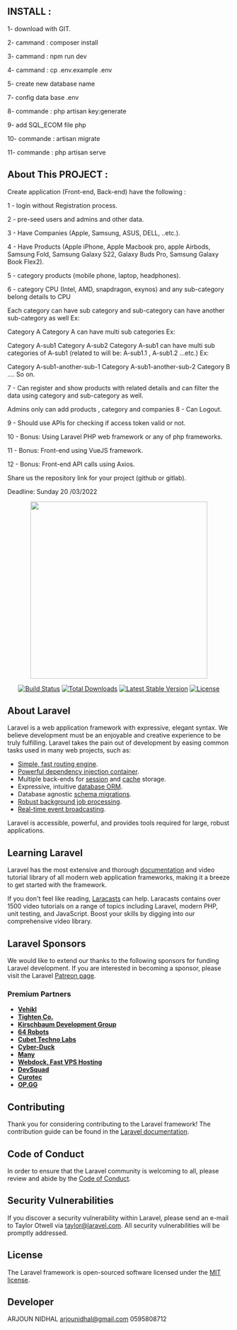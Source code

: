## INSTALL  :

1- download with GIT.

2- cammand : composer install

3- cammand : npm run dev

4- cammand : cp .env.example .env

5- create new database name 

7- config data base  .env

8- commande : php artisan key:generate

9- add SQL_ECOM file php 

10- commande : artisan migrate 

11- commande : php artisan serve 


## About This PROJECT :


Create application (Front-end, Back-end) have the following :

1 - login without Registration process.

2 - pre-seed users and admins and other data.

3 - Have Companies (Apple, Samsung, ASUS, DELL, ..etc.).

4 - Have Products (Apple iPhone, Apple Macbook pro, apple Airbods, Samsung Fold, Samsung Galaxy S22, Galaxy Buds Pro, Samsung Galaxy Book Flex2).

5 - category products   (mobile phone, laptop, headphones).

6 - category CPU (Intel, AMD, snapdragon, exynos) and any sub-category belong details to CPU

Each category can have sub category and sub-category can have another sub-category as well
Ex:

Category A
Category A can have multi sub categories
Ex:

Category A-sub1
Category A-sub2
Category A-sub1 can have multi sub categories of A-sub1 (related to will be: A-sub1.1 , A-sub1.2 …etc.)
Ex:

Category A-sub1-another-sub-1
Category A-sub1-another-sub-2
Category B
.... So on.

 

7 - Can register and show products with related details and can filter the data using category and sub-category as well.

Admins only can add products , category and companies
8 - Can Logout.

9 - Should use APIs for checking if access token valid or not.

10 - Bonus: Using Laravel PHP web framework or any of php frameworks.

11 - Bonus: Front-end using VueJS framework.

12 - Bonus: Front-end API calls using Axios.

 

Share us the repository link for your project (github or gitlab).

Deadline: Sunday 20 /03/2022



<p align="center"><a href="https://laravel.com" target="_blank"><img src="https://raw.githubusercontent.com/laravel/art/master/logo-lockup/5%20SVG/2%20CMYK/1%20Full%20Color/laravel-logolockup-cmyk-red.svg" width="400"></a></p>

<p align="center">
<a href="https://travis-ci.org/laravel/framework"><img src="https://travis-ci.org/laravel/framework.svg" alt="Build Status"></a>
<a href="https://packagist.org/packages/laravel/framework"><img src="https://img.shields.io/packagist/dt/laravel/framework" alt="Total Downloads"></a>
<a href="https://packagist.org/packages/laravel/framework"><img src="https://img.shields.io/packagist/v/laravel/framework" alt="Latest Stable Version"></a>
<a href="https://packagist.org/packages/laravel/framework"><img src="https://img.shields.io/packagist/l/laravel/framework" alt="License"></a>
</p>

## About Laravel

Laravel is a web application framework with expressive, elegant syntax. We believe development must be an enjoyable and creative experience to be truly fulfilling. Laravel takes the pain out of development by easing common tasks used in many web projects, such as:

- [Simple, fast routing engine](https://laravel.com/docs/routing).
- [Powerful dependency injection container](https://laravel.com/docs/container).
- Multiple back-ends for [session](https://laravel.com/docs/session) and [cache](https://laravel.com/docs/cache) storage.
- Expressive, intuitive [database ORM](https://laravel.com/docs/eloquent).
- Database agnostic [schema migrations](https://laravel.com/docs/migrations).
- [Robust background job processing](https://laravel.com/docs/queues).
- [Real-time event broadcasting](https://laravel.com/docs/broadcasting).

Laravel is accessible, powerful, and provides tools required for large, robust applications.

## Learning Laravel

Laravel has the most extensive and thorough [documentation](https://laravel.com/docs) and video tutorial library of all modern web application frameworks, making it a breeze to get started with the framework.

If you don't feel like reading, [Laracasts](https://laracasts.com) can help. Laracasts contains over 1500 video tutorials on a range of topics including Laravel, modern PHP, unit testing, and JavaScript. Boost your skills by digging into our comprehensive video library.

## Laravel Sponsors

We would like to extend our thanks to the following sponsors for funding Laravel development. If you are interested in becoming a sponsor, please visit the Laravel [Patreon page](https://patreon.com/taylorotwell).

### Premium Partners

- **[Vehikl](https://vehikl.com/)**
- **[Tighten Co.](https://tighten.co)**
- **[Kirschbaum Development Group](https://kirschbaumdevelopment.com)**
- **[64 Robots](https://64robots.com)**
- **[Cubet Techno Labs](https://cubettech.com)**
- **[Cyber-Duck](https://cyber-duck.co.uk)**
- **[Many](https://www.many.co.uk)**
- **[Webdock, Fast VPS Hosting](https://www.webdock.io/en)**
- **[DevSquad](https://devsquad.com)**
- **[Curotec](https://www.curotec.com/)**
- **[OP.GG](https://op.gg)**

## Contributing

Thank you for considering contributing to the Laravel framework! The contribution guide can be found in the [Laravel documentation](https://laravel.com/docs/contributions).

## Code of Conduct

In order to ensure that the Laravel community is welcoming to all, please review and abide by the [Code of Conduct](https://laravel.com/docs/contributions#code-of-conduct).

## Security Vulnerabilities

If you discover a security vulnerability within Laravel, please send an e-mail to Taylor Otwell via [taylor@laravel.com](mailto:taylor@laravel.com). All security vulnerabilities will be promptly addressed.

## License

The Laravel framework is open-sourced software licensed under the [MIT license](https://opensource.org/licenses/MIT).

## Developer 
ARJOUN NIDHAL
arjounidhal@gmail.com
0595808712
